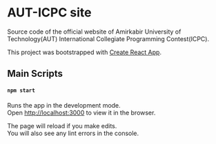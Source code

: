 # AUT-ICPC site
Source code of the official website of Amirkabir University of Technology(AUT) International Collegiate Programming Contest(ICPC).

This project was bootstrapped with [Create React App](https://github.com/facebook/create-react-app).

## Main Scripts

#### `npm start`

Runs the app in the development mode.<br>
Open [http://localhost:3000](http://localhost:3000) to view it in the browser.

The page will reload if you make edits.<br>
You will also see any lint errors in the console.
